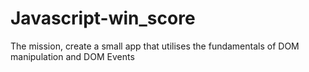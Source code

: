 # Javascript-win_score
 The mission, create a small app that utilises the fundamentals of DOM manipulation and DOM Events
